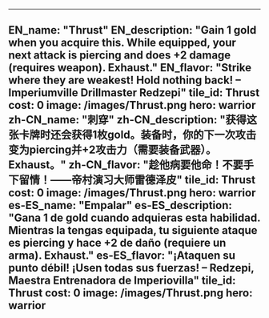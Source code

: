 ---

EN_name: "Thrust"
EN_description: "Gain 1 gold when you acquire this.  While equipped, your next attack is piercing and does +2 damage (requires weapon).  Exhaust."
EN_flavor: "Strike where they are weakest! Hold nothing back! – Imperiumville Drillmaster Redzepi"
tile_id: Thrust
cost: 0
image: /images/Thrust.png
hero: warrior
zh-CN_name: "刺穿"
zh-CN_description: "获得这张卡牌时还会获得1枚gold。装备时，你的下一次攻击变为piercing并+2攻击力（需要装备武器）。Exhaust。"
zh-CN_flavor: "趁他病要他命！不要手下留情！——帝村演习大师雷德泽皮"
tile_id: Thrust
cost: 0
image: /images/Thrust.png
hero: warrior
es-ES_name: "Empalar"
es-ES_description: "Gana 1 de gold cuando adquieras esta habilidad. Mientras la tengas equipada, tu siguiente ataque es piercing y hace +2 de daño (requiere un arma).  Exhaust."
es-ES_flavor: "¡Ataquen su punto débil! ¡Usen todas sus fuerzas! – Redzepi, Maestra Entrenadora de Imperiovilla"
tile_id: Thrust
cost: 0
image: /images/Thrust.png
hero: warrior
---